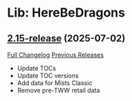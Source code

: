 # Lib: HereBeDragons

## [2.15-release](https://github.com/Nevcairiel/HereBeDragons/tree/2.15-release) (2025-07-02)
[Full Changelog](https://github.com/Nevcairiel/HereBeDragons/compare/2.14.5-release...2.15-release) [Previous Releases](https://github.com/Nevcairiel/HereBeDragons/releases)

- Update TOCs  
- Update TOC versions  
- Add data for Mists Classic  
- Remove pre-TWW retail data  
